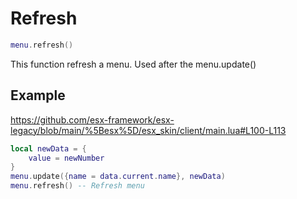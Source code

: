 # Refresh

```lua
menu.refresh()
```

This function refresh a menu. Used after the menu.update()

## Example
https://github.com/esx-framework/esx-legacy/blob/main/%5Besx%5D/esx_skin/client/main.lua#L100-L113

```lua
local newData = {
    value = newNumber
}
menu.update({name = data.current.name}, newData)
menu.refresh() -- Refresh menu
```